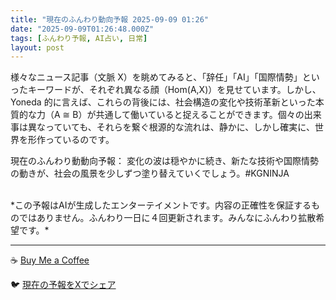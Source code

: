 ```yaml
---
title: "現在のふんわり動向予報 2025-09-09 01:26"
date: "2025-09-09T01:26:48.000Z"
tags: [ふんわり予報, AI占い, 日常]
layout: post
---
```


様々なニュース記事（文脈 X）を眺めてみると、「辞任」「AI」「国際情勢」といったキーワードが、それぞれ異なる顔（Hom(A,X)）を見せています。しかし、Yoneda 的に言えば、これらの背後には、社会構造の変化や技術革新といった本質的な力（A ≅ B）が共通して働いていると捉えることができます。個々の出来事は異なっていても、それらを繋ぐ根源的な流れは、静かに、しかし確実に、世界を形作っているのです。

現在のふんわり動動向予報：
変化の波は穏やかに続き、新たな技術や国際情勢の動きが、社会の風景を少しずつ塗り替えていくでしょう。#KGNINJA

<br>
*この予報はAIが生成したエンターテイメントです。内容の正確性を保証するものではありません。ふんわり一日に４回更新されます。みんなにふんわり拡散希望です。*

---
☕️ [Buy Me a Coffee](https://www.buymeacoffee.com/kgninja)

🐦 [現在の予報をXでシェア](https://twitter.com/intent/tweet?text=%E7%8F%BE%E5%9C%A8%E3%81%AE%E3%81%B5%E3%82%93%E3%82%8F%E3%82%8A%E4%BA%88%E5%A0%B1%3A%20%E3%80%8C%E6%A7%98%E3%80%85%E3%81%AA%E3%83%8B%E3%83%A5%E3%83%BC%E3%82%B9%E8%A8%98%E4%BA%8B%EF%BC%88%E6%96%87%E8%84%88%20X%EF%BC%89%E3%82%92%E7%9C%BA%E3%82%81%E3%81%A6%E3%81%BF%E3%82%8B%E3%81%A8%E3%80%81%E3%80%8C%E8%BE%9E%E4%BB%BB%E3%80%8D%E3%80%8CAI%E3%80%8D%E3%80%8C%E5%9B%BD%E9%9A%9B%E6%83%85%E5%8B%A2%E3%80%8D%E3%81%A8%E3%81%84%E3%81%A3%E3%81%9F%E3%82%AD%E3%83%BC%E3%83%AF%E3%83%BC%E3%83%89%E3%81%8C%E3%80%81%E3%81%9D%E3%82%8C%E3%81%9E%E3%82%8C%E7%95%B0%E3%81%AA%E3%82%8B%E9%A1%94%EF%BC%88Hom(A%2CX)%EF%BC%89%E3%82%92%E8%A6%8B%E3%81%9B%E3%81%A6%E3%81%84%E3%81%BE%E3%81%99%E3%80%82%E3%80%8D%23KGNINJA%20%E7%B6%9A%E3%81%8D%E3%81%AF%E3%83%96%E3%83%AD%E3%82%B0%E3%81%A7%EF%BC%81%F0%9F%91%87&url=https%3A%2F%2Fkg-ninja.github.io%2FFunwariyoso%2F)
